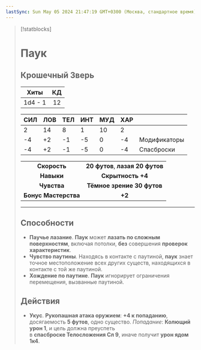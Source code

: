 ```yaml
---
lastSync: Sun May 05 2024 21:47:19 GMT+0300 (Москва, стандартное время)
---
```

> [!statblocks]
> # Паук
>Крошечный Зверь 
>---
>| Хиты | КД |
>| :---: | :---: |
>| 1d4 - 1 | 12 |
>
>| **СИЛ** | **ЛОВ** | **ТЕЛ** | **ИНТ** | **МУД** | **ХАР** | |
>| ------ | ------- | ------ | ------ | ------- | ------ | ------ |
>| 2 | 14 | 8 | 1 | 10 | 2 | |
>| -4 | +2 | -1 | -5 | 0 | -4 | Модификаторы |
>| -4 | +2 | -1 | -5 | 0 | -4 | Спасброски |
>
>| | |
>| :---: | :---: |
>| **Скорость** | **20 футов**, **лазая 20 футов** |
>| **Навыки** | **Скрытность +4** |
>| **Чувства** | **Тёмное зрение 30 футов** |
>| **Бонус Мастерства** | **+2** |
>---
>## Способности
>- **Паучье лазание**. **Паук** может **лазать по сложным поверхностям**, включая потолки, **без** совершения **проверок характеристик**.
>- **Чувство паутины**. Находясь в контакте с паутиной, **паук** знает точное местоположение всех других существ, находящихся в контакте с той же паутиной.
>- **Хождение по паутине**. **Паук** игнорирует ограничения перемещения, вызванные паутиной.
> ## Действия
>- **Укус**. **Рукопашная атака оружием**: **+4 к попаданию**, досягаемость **5 футов**, одно существо. _Попадание_: **Колющий урон 1**, и цель должна преуспеть в **спасброске Телосложения Сл 9**, иначе получит **урон ядом 1к4**.